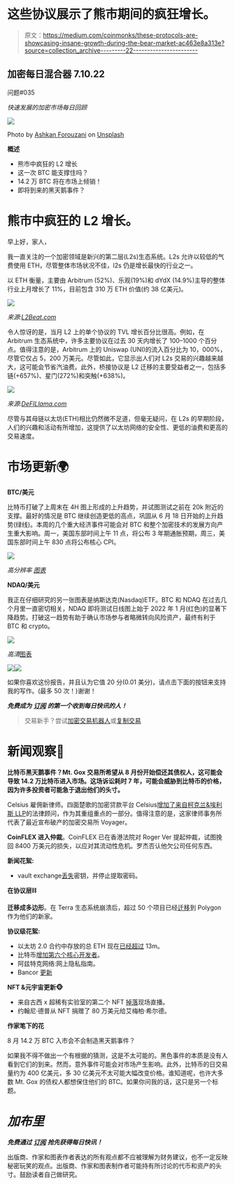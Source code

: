 # 这些协议展示了熊市期间的疯狂增长。

> 原文：<https://medium.com/coinmonks/these-protocols-are-showcasing-insane-growth-during-the-bear-market-ac463e8a313e?source=collection_archive---------22----------------------->

## 加密每日混合器 7.10.22

问题#035

*快速发展的加密市场每日回顾*

![](img/31d1b85d8a678a7ea0e40ac358a18a16.png)

Photo by [Ashkan Forouzani](https://unsplash.com/@ashkfor121?utm_source=medium&utm_medium=referral) on [Unsplash](https://unsplash.com?utm_source=medium&utm_medium=referral)

**概述**

*   熊市中疯狂的 L2 增长
*   这一次 BTC 能支撑住吗？
*   14.2 万 BTC 将在市场上倾销！
*   即将到来的黑天鹅事件？

# **熊市中疯狂的 L2 增长。**

早上好，家人，

我一直关注的一个加密领域是新兴的第二层(L2s)生态系统。L2s 允许以较低的气费使用 ETH，尽管整体市场状况不佳，l2s 仍是增长最快的行业之一。

以 ETH 衡量，主要由 Arbitrum (52%)、乐观(19%)和 dYdX (14.9%)主导的整体行业上月增长了 11%，目前包含 310 万 ETH 价值(约 38 亿美元)。

![](img/01af33dd4e243ab41e39b674551996b0.png)

*来源:*[*L2Beat.com*](https://l2beat.com/)

令人惊讶的是，当月 L2 上的单个协议的 TVL 增长百分比很高。例如，在 Arbitrum 生态系统中，许多主要协议在过去 30 天内增长了 100–1000 个百分点。值得注意的是，Arbitrum 上的 Uniswap (UNI)的流入百分比为 10，000%，尽管它仅占 5，200 万美元。尽管如此，它显示出人们对 L2s 交易的兴趣越来越大，这可能会节省汽油费。此外，桥接协议是 L2 迁移的主要受益者之一，包括多链(+657%)、星门(272%)和突触(+638%)。

![](img/b4c668c5bbf9d76c28b7614303327825.png)

*来源:*[*DeFILlama.com*](https://defillama.com/chain/Arbitrum)

尽管与其母链以太坊(ETH)相比仍然微不足道，但毫无疑问，在 L2s 的早期阶段，人们的兴趣和活动有所增加，这提供了以太坊网络的安全性、更低的油费和更高的交易速度。

# 市场更新🌍

**BTC/美元**

比特币打破了上周末在 4H 图上形成的上升趋势，并试图测试之前在 20k 附近的支撑。最好的情况是 BTC 继续创造更低的高点，巩固从 6 月 18 日开始的上升趋势(绿线)。本周的几个重大经济事件可能会对 BTC 和整个加密技术的发展方向产生重大影响。周一，美国东部时间上午 11 点，将公布 3 年期通胀预期，周三，美国东部时间上午 830 点将公布核心 CPI。

![](img/f5d6e75ce14a0971a2d861a6ddf4e9b0.png)

*高分辨率* [*图表*](https://www.tradingview.com/x/b9wqYKp3/)

**NDAQ/美元**

我正在仔细研究的另一张图表是纳斯达克(Nasdaq)ETF。BTC 和 NDAQ 在过去几个月里一直密切相关，NDAQ 即将测试日线图上始于 2022 年 1 月(红色)的显著下降趋势。打破这一趋势有助于确认市场参与者略微转向风险资产，最终有利于 BTC 和 crypto。

![](img/de07972fdfaeccda1c13db416c0704f8.png)

*高清*[图表 ](https://www.tradingview.com/x/s4ef0l5a/)

![](img/2c8aa5282d11c1335ca3a7bc34b60b9f.png)![](img/f0c57c3b9179b3c0b2c63bfc5113ac3a.png)

如果你喜欢这份报告，并且认为它值 20 分(0.01 美分)，请点击下面的按钮来支持我的写作。(最多 50 次！)谢谢！

***免费成为*** [***订阅***](https://tradergabi.substack.com/subscribe) ***的第一个收到每日快讯的人！***

> 交易新手？尝试[加密交易机器人](/coinmonks/crypto-trading-bot-c2ffce8acb2a)或[复制交易](/coinmonks/top-10-crypto-copy-trading-platforms-for-beginners-d0c37c7d698c)

# 新闻观察📰

**比特币黑天鹅事件？Mt. Gox 交易所希望从 8 月份开始偿还其债权人，这可能会导致 14.2 万比特币进入市场。这场诉讼耗时 7 年，可能会威胁到比特币的价格，因为许多投资者可能急于退出他们的头寸。**

Celsius 雇佣新律师。四面楚歌的加密贷款平台 Celsius[增加了来自柯克兰&埃利斯 LLP](https://twitter.com/AndrewScurria/status/1546184168777961472?s=20&t=4EZqQfCUXAdl_i8AbDvE6A)的法律顾问，作为其重组重点的一部分。值得注意的是，这家律师事务所代表了最近宣布破产的加密交易所 Voyager。

**CoinFLEX 进入仲裁**。CoinFLEX 已在香港法院对 Roger Ver 提起仲裁，试图挽回 8400 万美元的损失，以应对其流动性危机。罗杰否认他欠公司任何东西。

**新闻花絮:**

*   vault exchange[丢失](https://cointelegraph.com/news/keys-lost-in-the-vauld-singapore-crypto-exchange-freezes-withdrawals)密钥，并停止提取密码。

**在协议层⛓**

**迁移成多边形**。在 Terra 生态系统崩溃后，超过 50 个项目已经[迁移](https://decrypt.co/104803/opening-our-arms-polygon-ceo-ryan-wyatt-on-rescuing-terra-projects)到 Polygon 作为他们的新家。

**协议级花絮:**

*   以太坊 2.0 合约中存放的总 ETH 现在[已经超过](https://twitter.com/glassnode/status/1545793611194896392?s=20&t=4EZqQfCUXAdl_i8AbDvE6A) 13m。
*   比特币[增加第六个核心开发者](https://twitter.com/WuBlockchain/status/1545458483088494593?s=20&t=4EZqQfCUXAdl_i8AbDvE6A)。
*   阿兹特克网络:网上隐私指南。
*   Bancor [更新](https://blog.bancor.network/bancor-update-week-of-july-4-2022-ced02556b104)

**NFT &元宇宙更新🐵**

*   来自古西 x 超稀有实验室的第二个 NFT [掉落](https://fadmagazine.com/2022/07/08/the-2nd-nft-drop-from-the-gucci-x-superrare-collab-is-live/)现场直播。
*   约翰尼·德普从 NFT 捐赠了 80 万美元给艾梅柏·希尔德。

**作家笔下的花**

8 月 14.2 万 BTC 入市会不会制造黑天鹅事件？

如果我不得不做出一个有根据的猜测，这是不太可能的。黑色事件的本质是没有人看到它们的到来。然而，意外事件可能会对市场产生影响。此外，比特币的日交易量约为 400 亿美元，多 30 亿美元不太可能大幅改变价格。谁知道呢，也许大多数 Mt. Gox 的债权人都想保住他们的 BTC。如果你问我的话，这只是另一个标题。

# ***加布里***

***免费通过*** [***订阅***](https://tradergabi.substack.com/subscribe) ***抢先获得每日快讯！***

出版商、作家和图表作者表达的所有观点都不应被理解为财务建议，也不一定反映秘密玩笑的观点。出版商、作家和图表制作者可能持有所讨论的代币和资产的头寸。鼓励读者自己做研究。
